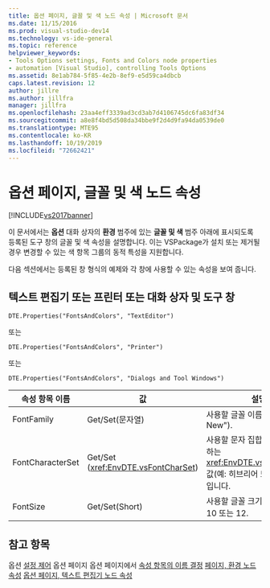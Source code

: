 ```yaml
---
title: 옵션 페이지, 글꼴 및 색 노드 속성 | Microsoft 문서
ms.date: 11/15/2016
ms.prod: visual-studio-dev14
ms.technology: vs-ide-general
ms.topic: reference
helpviewer_keywords:
- Tools Options settings, Fonts and Colors node properties
- automation [Visual Studio], controlling Tools Options
ms.assetid: 8e1ab784-5f85-4e2b-8ef9-e5d59ca4dbcb
caps.latest.revision: 12
author: jillre
ms.author: jillfra
manager: jillfra
ms.openlocfilehash: 23aa4eff3339ad3cd3ab7d4106745dc6fa83df34
ms.sourcegitcommit: a8e8f4bd5d508da34bbe9f2d4d9fa94da0539de0
ms.translationtype: MTE95
ms.contentlocale: ko-KR
ms.lasthandoff: 10/19/2019
ms.locfileid: "72662421"
---
```

# <a name="options-page-fonts-and-colors-node-properties"></a>옵션 페이지, 글꼴 및 색 노드 속성
[!INCLUDE[vs2017banner](../../includes/vs2017banner.md)]

이 문서에서는 **옵션** 대화 상자의 **환경** 범주에 있는 **글꼴 및 색** 범주 아래에 표시되도록 등록된 도구 창의 글꼴 및 색 속성을 설명합니다. 이는 VSPackage가 설치 또는 제거될 경우 변경할 수 있는 색 항목 그룹의 동적 특성을 지원합니다.

 다음 섹션에서는 등록된 창 형식의 예제와 각 창에 사용할 수 있는 속성을 보여 줍니다.

## <a name="text-editor-or-printer-or-dialogs-and-tool-windows"></a>텍스트 편집기 또는 프린터 또는 대화 상자 및 도구 창
 `DTE.Properties("FontsAndColors", "TextEditor")`

 또는

 `DTE.Properties("FontsAndColors", "Printer")`

 또는

 `DTE.Properties("FontsAndColors", "Dialogs and Tool Windows")`

|속성 항목 이름|값|설명|
|------------------------|-----------|-----------------|
|FontFamily|Get/Set(문자열)|사용할 글꼴 이름(예: "Courier New").|
|FontCharacterSet|Get/Set (<xref:EnvDTE.vsFontCharSet>)|사용할 문자 집합의 형식을 지정하는 <xref:EnvDTE.vsFontCharSet> 값(예: 히브리어 또는 러시아어)입니다.|
|FontSize|Get/Set(Short)|사용할 글꼴 크기(포인트). 예: 10 또는 12.|

## <a name="see-also"></a>참고 항목
 옵션 [설정 제어](https://msdn.microsoft.com/library/a09ed242-7494-4cde-bbd1-7a8ec617965d) 옵션 페이지 옵션 페이지에서 [속성 항목의 이름 결정](https://msdn.microsoft.com/library/d450422d-47c7-4eeb-9f9f-3286264bc5aa) [페이지, 환경 노드 속성](../../ide/reference/options-page-environment-node-properties.md) [옵션 페이지, 텍스트 편집기 노드 속성](../../ide/reference/options-page-text-editor-node-properties.md)
